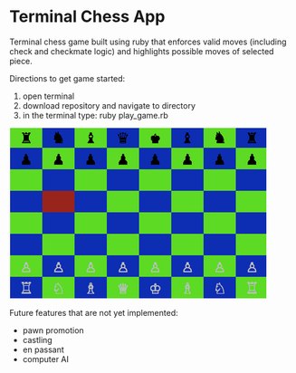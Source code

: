 # Terminal Chess App

Terminal chess game built using ruby that enforces valid moves (including check and checkmate logic) and highlights possible moves of selected piece.

Directions to get game started:
  1. open terminal
  2. download repository and navigate to directory
  3. in the terminal type: ruby play_game.rb

![Demo](chess3.gif)

Future features that are not yet implemented:
  * pawn promotion
  * castling
  * en passant
  * computer AI
